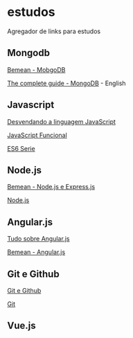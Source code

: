 # estudos
Agregador de links para estudos

## Mongodb

[Bemean - MobgoDB](https://www.youtube.com/playlist?list=PL77JVjKTJT2gXHb9FEokJsPEcoOmyF1pY)

[The complete guide - MongoDB](https://www.livecoding.tv/categories/mongodb/) - English

## Javascript

[Desvendando a linguagem JavaScript](https://www.youtube.com/playlist?list=PLQCmSnNFVYnT1-oeDOSBnt164802rkegc)

[JavaScript Funcional](https://www.youtube.com/playlist?list=PL77JVjKTJT2iAlBJX3buyljqzfoR9nV_R)

[ES6 Serie](https://www.youtube.com/playlist?list=PL77JVjKTJT2gS3pkXAamNG2EakHA53HcS)

## Node.js

[Bemean - Node.js e Express.js](https://www.youtube.com/playlist?list=PL77JVjKTJT2hP_lxL88oDo2rJvOskpGfJ)

[Node.js](https://www.youtube.com/playlist?list=PLQCmSnNFVYnTFo60Bt972f8HA4Td7WKwq)

## Angular.js

[Tudo sobre Angular.js](https://www.youtube.com/playlist?list=PLQCmSnNFVYnTD5p2fR4EXmtlR6jQJMbPb)

[Bemean - Angular.js](https://www.youtube.com/playlist?list=PL77JVjKTJT2hfviaP9JV_ZyJWSD4je7Df)

## Git e Github

[Git e Github](https://www.youtube.com/playlist?list=PL77JVjKTJT2h4aACrIx1ECmr8h9esjh16)

[Git](https://www.youtube.com/playlist?list=PLQCmSnNFVYnRdgxOC_ufH58NxlmM6VYd1)

## Vue.js


